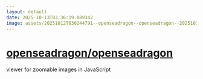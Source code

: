```yaml
---
layout: default
date: 2025-10-13T03:36:19.089342
image: assets/20251012T030244791--openseadragon--openseadragon--20251012T030830836--cropped.png
---
```


# [openseadragon/openseadragon](https://github.com/openseadragon/openseadragon)

viewer for zoomable images in JavaScript
